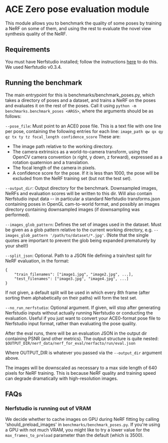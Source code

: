 # ACE Zero pose evaluation module

This module allows you to benchmark the quality of some poses by training a NeRF on some of them, and using the rest to evaluate the novel view synthesis quality of the NeRF.

## Requirements

You must have Nerfstudio installed; follow the instructions [here](https://docs.nerf.studio/quickstart/installation.html) to do this. We used Nerfstudio v0.3.4.

## Running the benchmark

The main entrypoint for this is benchmarks/benchmark_poses.py, which takes a directory of poses and a dataset, and trains a NeRF on the poses and evaluates it on the rest of the poses. Call it using `python -m benchmarks.benchmark_poses <ARGS>`, where the arguments should be as follows:

`--pose_file`: Must point to an ACE0 pose file. This is a text file with one line per pose, containing the following entries for each line:
`image_path qw qx qy qz tx ty tz focal_length confidence_score`
These are:
- The image path relative to the working directory.
- The camera extrinsics as a world-to-camera transform, using the OpenCV camera convention (x right, y down, z forward), expressed as a rotation quaternion and a translation.
- The focal length of the camera in pixels.
- A confidence score for the pose. If it is less than 1000, the pose will be excluded from the NeRF training set (but not the test set).

`--output_dir`: Output directory for the benchmark. Downsampled images, NeRFs and evaluation scores will be written to this dir.
Will also contain Nerfstudio input data -- in particular a standard Nerfstudio transforms.json containing poses in OpenGL cam-to-world format,
and possibly an images directory containing downsampled images (if downsampling was performed).

`--images_glob_pattern`: Defines the set of images used in the dataset. Must be given as a glob pattern relative to the current working directory, e.g. `--images_glob_pattern '/path/to/dataset/*.jpg'`. (Note that the single quotes are important to prevent the glob being expanded prematurely by your shell!)

`--split_json`: Optional. Path to a JSON file defining a train/test split for NeRF evaluation, in the format:
```
{
    "train_filenames": ["image1.jpg", "image2.jpg", ...],
    "test_filenames": ["image3.jpg", "image4.jpg", ...]
}
```
If not given, a default split will be used in which every 8th frame (after sorting them alphabetically on their paths) will form the test set.

`--no_run_nerfstudio`: Optional argument. If given, will stop after generating Nerfstudio inputs without actually running Nerfstudio or conducting the evaluation. Useful if you just want to convert your ACE0-format pose file to Nerfstudio input format, rather than evaluating the pose quality.

After the eval runs, there will be an evaluation JSON in the output dir containing PSNR (and other metrics). The output structure is quite nested:
`$OUTPUT_DIR/nerf_data/nerf_for_eval/nerfacto/run/eval.json`

Where OUTPUT_DIR is whatever you passed via the `--output_dir` argument above.

The images will be downscaled as necessary to a max side length of 640 pixels for NeRF training.
This is because NeRF quality and training speed can degrade dramatically with high-resolution images.

## FAQs

### Nerfstudio is running out of VRAM

We decide whether to cache images on GPU during NeRF fitting by calling 'should_preload_images' in `benchmarks/benchmark_poses.py`.
If you're using a GPU with not much VRAM, you might like to try a lower value for the `max_frames_to_preload` parameter than the default (which is 3500).
